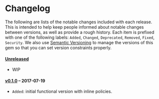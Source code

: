 # Changelog

The following are lists of the notable changes included with each release.
This is intended to help keep people informed about notable changes between
versions, as well as provide a rough history. Each item is prefixed with
one of the following labels: `Added`, `Changed`, `Deprecated`,
`Removed`, `Fixed`, `Security`. We also use [Semantic Versioning](http://semver.org)
to manage the versions of this gem so
that you can set version constraints properly.

#### [Unreleased](https://github.com/exAspArk/graphql-guard/compare/v.0.1.0...HEAD)

* WIP

#### [v0.1.0](https://github.com/exAspArk/graphql-guard/compare/9bfa492...v0.1.0) – 2017-07-19

* `Added`: initial functional version with inline policies.

